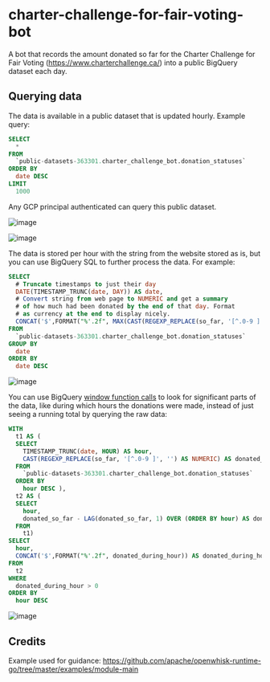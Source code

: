 # charter-challenge-for-fair-voting-bot

A bot that records the amount donated so far for the Charter Challenge for Fair Voting (https://www.charterchallenge.ca/) into a public BigQuery dataset each day.

## Querying data

The data is available in a public dataset that is updated hourly. Example query:

```sql
SELECT
  *
FROM
  `public-datasets-363301.charter_challenge_bot.donation_statuses`
ORDER BY
  date DESC
LIMIT
  1000
```

Any GCP principal authenticated can query this public dataset.

![image](https://user-images.githubusercontent.com/7719209/191647190-3bcb7f7c-ed19-49b9-881a-7e4ebe685864.png)

![image](https://user-images.githubusercontent.com/7719209/191645928-6068d947-c777-41ab-ae94-0d38d3c56110.png)

The data is stored per hour with the string from the website stored as is, but you can use BigQuery SQL to further process the data. For example:

```sql
SELECT
  # Truncate timestamps to just their day
  DATE(TIMESTAMP_TRUNC(date, DAY)) AS date,
  # Convert string from web page to NUMERIC and get a summary
  # of how much had been donated by the end of that day. Format
  # as currency at the end to display nicely.
  CONCAT('$',FORMAT("%'.2f", MAX(CAST(REGEXP_REPLACE(so_far, '[^.0-9 ]', '') AS NUMERIC)))) AS donated_so_far
FROM
  `public-datasets-363301.charter_challenge_bot.donation_statuses`
GROUP BY
  date
ORDER BY
  date DESC
```

![image](https://user-images.githubusercontent.com/7719209/192045133-2591727c-bfc0-4998-a291-ce67ab2699db.png)

You can use BigQuery [window function calls](https://cloud.google.com/bigquery/docs/reference/standard-sql/window-function-calls) to look for significant parts of the data, like during which hours the donations were made, instead of just seeing a running total by querying the raw data:

```sql
WITH
  t1 AS (
  SELECT
    TIMESTAMP_TRUNC(date, HOUR) AS hour,
    CAST(REGEXP_REPLACE(so_far, '[^.0-9 ]', '') AS NUMERIC) AS donated_so_far
  FROM
    `public-datasets-363301.charter_challenge_bot.donation_statuses`
  ORDER BY
    hour DESC ),
  t2 AS (
  SELECT
    hour,
    donated_so_far - LAG(donated_so_far, 1) OVER (ORDER BY hour) AS donated_during_hour
  FROM
    t1)
SELECT
  hour,
  CONCAT('$',FORMAT("%'.2f", donated_during_hour)) AS donated_during_hour
FROM
  t2
WHERE
  donated_during_hour > 0
ORDER BY
  hour DESC
```

![image](https://user-images.githubusercontent.com/7719209/192328899-573b1992-6790-42b7-b176-061019bfc0e6.png)

## Credits

Example used for guidance: https://github.com/apache/openwhisk-runtime-go/tree/master/examples/module-main
